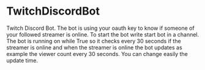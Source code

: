 # TwitchDiscordBot
Twitch Discord Bot.
The bot is using your oauth key to know if someone of your followed streamer is online.
To start the bot write start bot in a channel.
The bot is running on while True so it checks every 30 seconds if the streamer is online and when the streamer is online the bot updates as example the viewer count every 30 seconds.
You can change easily the update time.

